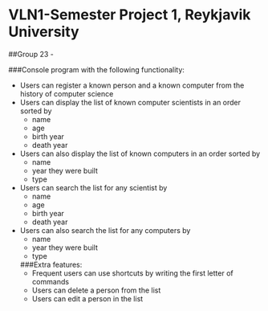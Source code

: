 # VLN1-Semester Project 1, Reykjavik University
##Group 23 -

###Console program with the following functionality:
<ul>
   <li>Users can register a known person and a known computer from the history of computer science</li>
    <li>Users can display the list of known computer scientists in an order sorted by 
    <ul>
      <li>name</li>
      <li>age</li>
      <li>birth year</li> 
      <li>death year</li>
    </ul>
    <li>Users can also display the list of known computers in an order sorted by
    <ul>
      <li>name</li>
      <li>year they were built</li>
      <li>type</li>
    </ul>
    <li>Users can search the list for any scientist by
    <ul>
      <li>name</li>
      <li>age</li>
      <li>birth year</li>
      <li>death year</li>
    </ul>
    <li>Users can also search the list for any computers by
    <ul>
      <li>name</li>
      <li>year they were built</li>
      <li>type</li>
</ul>
###Extra features:
<ul>
   <li>Frequent users can use shortcuts by writing the first letter of commands</li>
   <li>Users can delete a person from the list</li>
   <li>Users can edit a person in the list</li>
